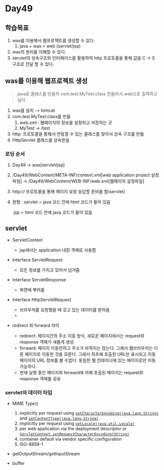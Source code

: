 # Day49

## 학습목표

1. was를 이용해서 웹프로젝트를 생성할 수 있다. 
   1. java + was = web (servlet/jsp)
2. was의 원리를 이해할 수 있다.
3. servlet의 상속구조와 인터페이스를 활용하여 http 프로토콜을 통해 값을 C -> S 구조로 전달 할 수 있다. 



## was를 이용해 웹프로젝트 생성

> java로 클래스를 만들자 com.test.MyTest.class 만들어서 web으로 출력하고 싶다.

1. was를 설치 -> tomcat
2. com.test.MyTest.class를 만듦
   1. web.xml : 웹페이지의 정보를 설정하고 저장하는 곳 
   2. MyTest -> /test
3. http: 프로토콜을 통해서 연동할 수 있는 클래스를 찾아서 상속 구조를 만듦
4. HttpServlet 클래스를 상속받음 



### 로딩 순서

1. Day49 -> was[servlet/jsp]

2. /Day49/WebContent/META-INF/context.xml[web application project 설정파일] -> /Day49/WebContent/WEB-INF/web.xml[웹페이지 설정파일]

3. http:// 프로토콜을 통해 페이지 요청 응답할 준비를 함(servlet)

4. 원형 : servlet = java 코드 안에 html 코드가 들어 있음

   ​		jsp = html 코드 안에 java 코드가 들어 있음



## servlet

- ServletContext
  - jsp에서는 application 내장 객체로 사용함 
- Interface ServletRequest
  - 모든 정보를 가지고 있어서 넘겨줌 
- Interface ServletResponse
  - 화면에 뿌려줌 
- Interface HttpServletRequest
  - 브라우저를 요청했을 때 갖고 있는 데이터를 받아옴 
  - 

- redirect 와 forward 차이 
  - redirect:  페이지간의 주소 이동 방식, 새로운 페이지에서는 request와 response 객체가 새롭게 생성
  - forward: 페이지 이동만하고 주소가 바뀌지는 않는다. 그래서 웹브라우저는 다른 페이지로 이동한 것을 모른다. 그래서 최초에 호출한 URL만 표시되고 이동 페이지의 URL 정보를 볼 수없다. 동일한 웹 컨테이너에 있는 페이지로만 이동 가능하다. 
  - 현재 실행 중인 페이지와 forward에 의해 호출된 페이지는 request와 response 객체를 공유



### servlet의 데이터 타입 

- MIME Type()

  <ol>
   <li>explicitly per request using <a href="../../javax/servlet/ServletResponse.html#setCharacterEncoding-java.lang.String-"><code>setCharacterEncoding(java.lang.String)</code></a> and
      <a href="../../javax/servlet/ServletResponse.html#setContentType-java.lang.String-"><code>setContentType(java.lang.String)</code></a></li>
   <li>implicitly per request using <a href="../../javax/servlet/ServletResponse.html#setLocale-java.util.Locale-"><code>setLocale(java.util.Locale)</code></a></li>
   <li>per web application via the deployment descriptor or
       <a href="../../javax/servlet/ServletContext.html#setRequestCharacterEncoding-java.lang.String-"><code>ServletContext.setRequestCharacterEncoding(String)</code></a></li>
   <li>container default via vendor specific configuration</li>
   <li>ISO-8859-1</li>
   </ol>

- getOutputStream/getInputStream

- buffer 



























